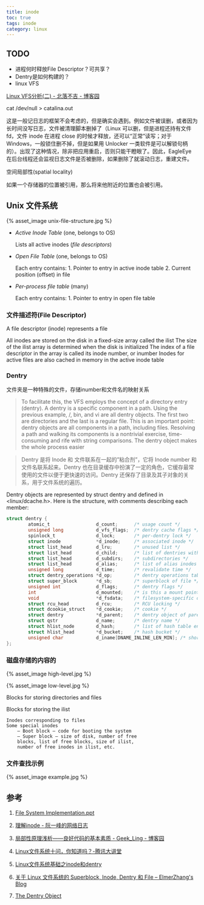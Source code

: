 ```yaml
---
title: inode
toc: true
tags: inode
category: linux
---
```



## TODO

- 进程何时释放File Descriptor？可共享？
- Dentry是如何构建的？
- linux VFS

[Linux VFS分析(二) - 北落不吉 - 博客园](http://www.cnblogs.com/hzl6255/archive/2012/12/31/2840854.html)



cat /dev/null > catalina.out


这是一般记日志的框架不会考虑的，但是确实会遇到。例如文件被误删，或者因为长时间没写日志，文件被清理脚本删掉了（Linux 可以删，但是进程还持有文件 fd，文件 inode 在进程 close 的时候才释放，还可以“正常”读写；对于 Windows，一般锁住删不掉，但是如果用 Unlocker 一类软件是可以解锁句柄的）。出现了这种情况，除非把应用重启，否则只能干瞪眼了。因此，EagleEye 在后台线程还会监视日志文件是否被删除，如果删除了就滚动日志，重建文件。


空间局部性(spatial locality)

如果一个存储器的位置被引用，那么将来他附近的位置也会被引用。

## Unix 文件系统

{% asset_image unix-file-structure.jpg %}

- *Active Inode Table* (one, belongs to OS)

    Lists all active inodes (*file descriptors*)

- *Open File Table* (one, belongs to OS)

    Each entry contains:
        1. Pointer to entry in active inode table
        2. Current position (offset) in file

- *Per-process file table* (many)
    
     Each entry contains:
        1. Pointer to entry in open file table


### 文件描述符(File Descriptor)

A file descriptor (inode) represents a file

All inodes are stored on the disk in a
fixed-size array called the ilist
     The size of the ilist array is determined
            when the disk is initialized
    The index of a file descriptor in the array is
            called its inode number, or inumber
    Inodes for active files are also cached in
            memory in the active inode table

### Dentry

文件夹是一种特殊的文件，存储inumber和文件名的映射关系

>To facilitate this, the VFS employs the concept of a directory entry (dentry). A dentry is a specific component in a path. Using the previous example, /, bin, and vi are all dentry objects. The first two are directories and the last is a regular file. This is an important point: dentry objects are all components in a path, including files. Resolving a path and walking its components is a nontrivial exercise, time-consuming and rife with string comparisons. The dentry object makes the whole process easier

>Dentry 是将 Inode 和 文件联系在一起的”粘合剂”，它将 Inode number 和文件名联系起来。Dentry 也在目录缓存中扮演了一定的角色，它缓存最常使用的文件以便于更快速的访问。Dentry 还保存了目录及其子对象的关系，用于文件系统的遍历。

Dentry objects are represented by struct dentry and defined in <linux/dcache.h>. Here is the structure, with comments describing each member:

```c
struct dentry {
        atomic_t                 d_count;      /* usage count */
        unsigned long            d_vfs_flags;  /* dentry cache flags */
        spinlock_t               d_lock;       /* per-dentry lock */
        struct inode             *d_inode;     /* associated inode */
        struct list_head         d_lru;        /* unused list */
        struct list_head         d_child;      /* list of dentries within */
        struct list_head         d_subdirs;    /* subdirectories */
        struct list_head         d_alias;      /* list of alias inodes */
        unsigned long            d_time;       /* revalidate time */
        struct dentry_operations *d_op;        /* dentry operations table */
        struct super_block       *d_sb;        /* superblock of file */
        unsigned int             d_flags;      /* dentry flags */
        int                      d_mounted;    /* is this a mount point? */
        void                     *d_fsdata;    /* filesystem-specific data */
        struct rcu_head          d_rcu;        /* RCU locking */
        struct dcookie_struct    *d_cookie;    /* cookie */
        struct dentry            *d_parent;    /* dentry object of parent */
        struct qstr              d_name;       /* dentry name */
        struct hlist_node        d_hash;       /* list of hash table entries */
        struct hlist_head        *d_bucket;    /* hash bucket */
        unsigned char            d_iname[DNAME_INLINE_LEN_MIN]; /* short name */
};
```

### 磁盘存储的内容的

{% asset_image high-level.jpg %}

{% asset_image low-level.jpg %}

Blocks for storing directories and files

Blocks for storing the ilist

    Inodes corresponding to files
    Some special inodes
        – Boot block — code for booting the system
        – Super block — size of disk, number of free
        blocks, list of free blocks, size of ilist,
        number of free inodes in ilist, etc.

### 文件查找示例

{% asset_image example.jpg %}

## 参考

1. [File System Implementation.ppt](http://www.cs.kent.edu/~walker/classes/os.f07/lectures/Walker-11.pdf)

2. [理解inode - 阮一峰的网络日志](http://www.ruanyifeng.com/blog/2011/12/inode.html)

3. [局部性原理浅析——良好代码的基本素质 - Geek_Ling - 博客园](http://www.cnblogs.com/yanlingyin/archive/2012/02/11/2347116.html)

4. [Linux文件系统十问，你知道吗？-腾讯大讲堂](http://djt.qq.com/article/view/620)

5. [Linux文件系统基础之inode和dentry](http://codefine.co/2593.html)

6. [关于 Linux 文件系统的 Superblock, Inode, Dentry 和 File – ElmerZhang's Blog](http://www.elmerzhang.com/2012/12/25/suerblock-inode-dentry-file-of-filesystem/)

7. [The Dentry Object](http://www.makelinux.net/books/lkd2/ch12lev1sec7)

